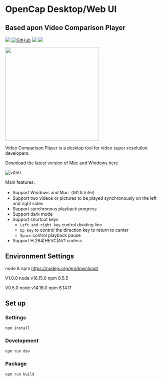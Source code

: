 # OpenCap Desktop/Web UI










## Based apon Video Comparison Player
<a href="https://github.com/bergkamp/video-comparison-player/releases/latest"> <img src="https://img.shields.io/github/v/release/bergkamp/video-comparison-player?display_name=tag"/></a>
<a href="https://github.com/bergkamp/video-comparison-player/blob/main/LICENSE"><img alt="GitHub" src="https://img.shields.io/github/license/bergkamp/video-comparison-player"></a>
<img src="https://img.shields.io/badge/mac%20os-000000?logo=apple&logoColor=white" />
<img src="https://img.shields.io/badge/Windows-0078D6?logo=windows&logoColor=white" />


<img width="300px" src="./codec.png" />


Video Comparison Player is a desktop tool for video super-resolution developers. 

Download the latest version of Mac and Windows [here](https://github.com/bergkamp/video-comparison-player/releases/latest)

![v050](https://user-images.githubusercontent.com/36283/125411809-d9c2a380-e3f0-11eb-8b05-d59b7a0c8fbe.gif)


Main features:
* Support Windows and Mac（M1 & Intel）
* Support two videos or pictures to be played synchronously on the left and right sides
* Support synchronous playback progress
* Support dark mode
* Support shortcut keys
  * `Left and right key` control dividing line
  * `Up key` to control the direction key to return to center
  * `Space` control playback pause
* Support H.264|HEVC|AV1 codecs

## Environment Settings
node & npm https://nodejs.org/en/download/

V1.0.0 node v16.15.0 npm 8.5.5

V0.5.0 node v14.16.0 npm 6.14.11

## Set up
### Settings
```bash
npm install
```
### Development
```bash
npm run dev
```
### Package
```bash
npm run build
```
